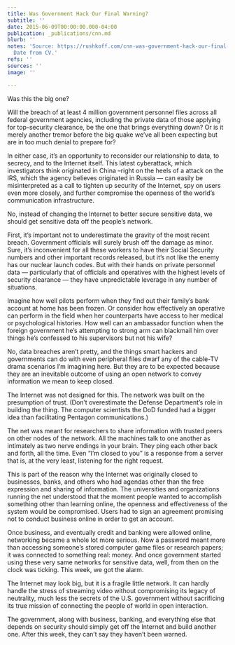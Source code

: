```yaml
---
title: Was Government Hack Our Final Warning?
subtitle: ''
date: 2015-06-09T00:00:00.000-04:00
publication: _publications/cnn.md
blurb: ''
notes: 'Source: https://rushkoff.com/cnn-was-government-hack-our-final-warning/ .
  Date from CV.'
refs: ''
sources: ''
image: ''

---
```

Was this the big one?

Will the breach of at least 4 million government personnel files across all federal government agencies, including the private data of those applying for top-security clearance, be the one that brings everything down? Or is it merely another tremor before the big quake we’ve all been expecting but are in too much denial to prepare for?

In either case, it’s an opportunity to reconsider our relationship to data, to secrecy, and to the Internet itself. This latest cyberattack, which investigators think originated in China –right on the heels of a attack on the IRS, which the agency believes originated in Russia — can easily be misinterpreted as a call to tighten up security of the Internet, spy on users even more closely, and further compromise the openness of the world’s communication infrastructure.

No, instead of changing the Internet to better secure sensitive data, we should get sensitive data off the people’s network.

First, it’s important not to underestimate the gravity of the most recent breach. Government officials will surely brush off the damage as minor. Sure, it’s inconvenient for all these workers to have their Social Security numbers and other important records released, but it’s not like the enemy has our nuclear launch codes. But with their hands on private personnel data — particularly that of officials and operatives with the highest levels of security clearance — they have unpredictable leverage in any number of situations.

Imagine how well pilots perform when they find out their family’s bank account at home has been frozen. Or consider how effectively an operative can perform in the field when her counterparts have access to her medical or psychological histories. How well can an ambassador function when the foreign government he’s attempting to strong arm can blackmail him over things he’s confessed to his supervisors but not his wife?

No, data breaches aren’t pretty, and the things smart hackers and governments can do with even peripheral files dwarf any of the cable-TV drama scenarios I’m imagining here. But they are to be expected because they are an inevitable outcome of using an open network to convey information we mean to keep closed.

The Internet was not designed for this. The network was built on the presumption of trust. (Don’t overestimate the Defense Department’s role in building the thing. The computer scientists the DoD funded had a bigger idea than facilitating Pentagon communications.)

The net was meant for researchers to share information with trusted peers on other nodes of the network. All the machines talk to one another as intimately as two nerve endings in your brain. They ping each other back and forth, all the time. Even “I’m closed to you” is a response from a server that is, at the very least, listening for the right request.

This is part of the reason why the Internet was originally closed to businesses, banks, and others who had agendas other than the free expression and sharing of information. The universities and organizations running the net understood that the moment people wanted to accomplish something other than learning online, the openness and effectiveness of the system would be compromised. Users had to sign an agreement promising not to conduct business online in order to get an account.

Once business, and eventually credit and banking were allowed online, networking became a whole lot more serious. Now a password meant more than accessing someone’s stored computer game files or research papers; it was connected to something real: money. And once government started using these very same networks for sensitive data, well, from then on the clock was ticking. This week, we got the alarm.

The Internet may look big, but it is a fragile little network. It can hardly handle the stress of streaming video without compromising its legacy of neutrality, much less the secrets of the U.S. government without sacrificing its true mission of connecting the people of world in open interaction.

The government, along with business, banking, and everything else that depends on security should simply get off the Internet and build another one. After this week, they can’t say they haven’t been warned.